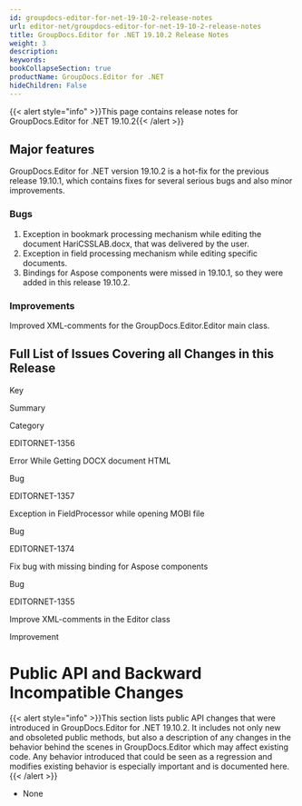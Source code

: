 ```yaml
---
id: groupdocs-editor-for-net-19-10-2-release-notes
url: editor-net/groupdocs-editor-for-net-19-10-2-release-notes
title: GroupDocs.Editor for .NET 19.10.2 Release Notes
weight: 3
description: 
keywords: 
bookCollapseSection: true
productName: GroupDocs.Editor for .NET
hideChildren: False
---
```

{{< alert style="info" >}}This page contains release notes for GroupDocs.Editor for .NET 19.10.2{{< /alert >}}

## Major features

GroupDocs.Editor for .NET version 19.10.2 is a hot-fix for the previous release 19.10.1, which contains fixes for several serious bugs and also minor improvements.

### Bugs

1.  Exception in bookmark processing mechanism while editing the document HariCSSLAB.docx, that was delivered by the user.
2.  Exception in field processing mechanism while editing specific documents.
3.  Bindings for Aspose components were missed in 19.10.1, so they were added in this release 19.10.2.

### Improvements

Improved XML-comments for the GroupDocs.Editor.Editor main class.

## Full List of Issues Covering all Changes in this Release

Key

Summary

Category

EDITORNET-1356

Error While Getting DOCX document HTML

Bug

EDITORNET-1357

Exception in FieldProcessor while opening MOBI file

Bug

EDITORNET-1374

Fix bug with missing binding for Aspose components

Bug

EDITORNET-1355

Improve XML-comments in the Editor class

Improvement

# Public API and Backward Incompatible Changes

{{< alert style="info" >}}This section lists public API changes that were introduced in GroupDocs.Editor for .NET 19.10.2. It includes not only new and obsoleted public methods, but also a description of any changes in the behavior behind the scenes in GroupDocs.Editor which may affect existing code. Any behavior introduced that could be seen as a regression and modifies existing behavior is especially important and is documented here.{{< /alert >}}

*   None
